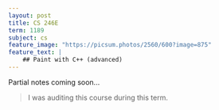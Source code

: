 ```yaml
---
layout: post
title: CS 246E
term: 1189
subject: cs
feature_image: "https://picsum.photos/2560/600?image=875"
feature_text: |
    ## Paint with C++ (advanced)
---
```


Partial notes coming soon...

 > I was auditing this course during this term.
